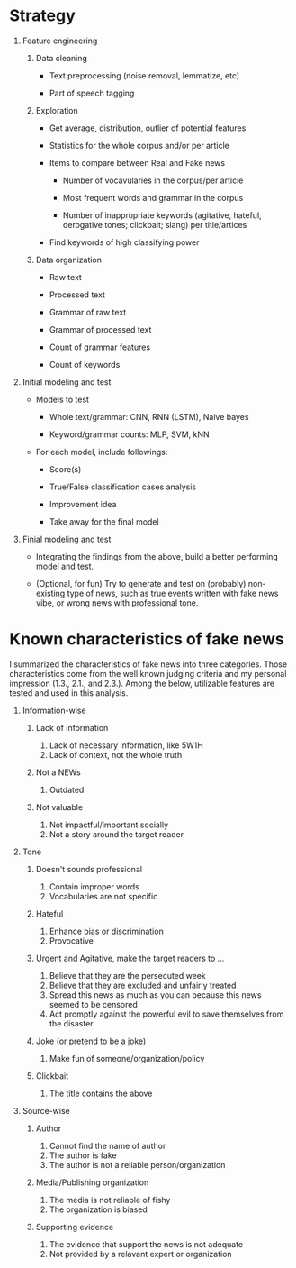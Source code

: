 # Strategy

1. Feature engineering

    1. Data cleaning

        - Text preprocessing (noise removal, lemmatize, etc)

        - Part of speech tagging

    2. Exploration
    
        - Get average, distribution, outlier of potential features
       
        - Statistics for the whole corpus and/or per article

        - Items to compare between Real and Fake news 
    
            - Number of vocavularies in the corpus/per article
    
            - Most frequent words and grammar in the corpus
    
            - Number of inappropriate keywords (agitative, hateful, derogative tones; clickbait; slang) per title/artices
    
        - Find keywords of high classifying power
        
        
    3. Data organization
    
        - Raw text
        
        - Processed text
        
        - Grammar of raw text
        
        - Grammar of processed text
        
        - Count of grammar features
        
        - Count of keywords


2. Initial modeling and test

    - Models to test
    
        - Whole text/grammar: CNN, RNN (LSTM), Naive bayes
        
        - Keyword/grammar counts: MLP, SVM, kNN
        
    - For each model, include followings:
    
        - Score(s)
        
        - True/False classification cases analysis
        
        - Improvement idea
        
        - Take away for the final model
        

3. Finial modeling and test


    - Integrating the findings from the above, build a better performing model and test.
    
    - (Optional, for fun) Try to generate and test on (probably) non-existing type of news, such as true events written with fake news vibe, or wrong news with professional tone.


# Known characteristics of fake news


I summarized the characteristics of fake news into three categories.
Those characteristics come from the well known judging criteria and my personal impression (1.3., 2.1., and 2.3.).
Among the below, utilizable features are tested and used in this analysis.

1. Information-wise

    1. Lack of information
        
        1. Lack of necessary information, like 5W1H
        2. Lack of context, not the whole truth

    2. Not a NEWs
    
        1. Outdated
        
    3. Not valuable
    
        1. Not impactful/important socially
        2. Not a story around the target reader
        
2. Tone

    1. Doesn't sounds professional
    
        1. Contain improper words
        2. Vocabularies are not specific
    
    2. Hateful
    
        1. Enhance bias or discrimination
        2. Provocative
        
    3. Urgent and Agitative, make the target readers to ...
    
        1. Believe that they are the persecuted week
        2. Believe that they are excluded and unfairly treated
        3. Spread this news as much as you can because this news seemed to be censored
        4. Act promptly against the powerful evil to save themselves from the disaster
        
    4. Joke (or pretend to be a joke)
    
        1. Make fun of someone/organization/policy
        
    5. Clickbait

        1. The title contains the above

3. Source-wise

    1. Author
    
        1. Cannot find the name of author
        2. The author is fake
        3. The author is not a reliable person/organization
        
    2. Media/Publishing organization
    
        1. The media is not reliable of fishy
        2. The organization is biased

    3. Supporting evidence
    
        1. The evidence that support the news is not adequate
        2. Not provided by a relavant expert or organization